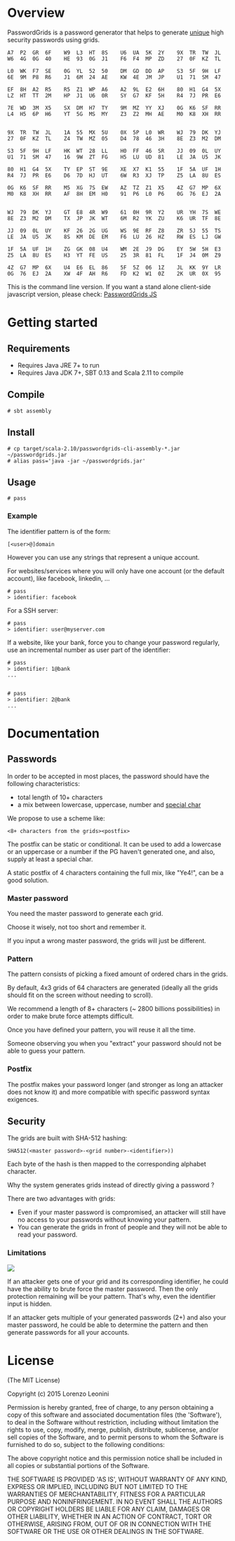 # Overview

PasswordGrids is a password generator that helps to generate
[unique](http://xkcd.com/792/)
high security
passwords using grids.

```
A7  P2  GR  6F    W9  L3  HT  8S    U6  UA  5K  2Y    9X  TR  TW  JL
W6  4G  0G  40    HE  93  0G  J1    F6  F4  MP  ZD    27  0F  KZ  TL

L0  WK  F7  SE    0G  YL  52  50    DM  GD  DD  AP    S3  5F  9H  LF
6E  9M  P8  R6    J1  6M  24  AE    KW  4E  JM  JP    U1  71  SM  47

EF  8H  A2  R5    R5  Z1  WP  A6    A2  9L  E2  6H    80  H1  G4  5X
LZ  HT  TT  2M    HP  J1  U6  0R    SY  G7  KF  5H    R4  7J  PR  E6

7E  WD  3M  X5    SX  DM  H7  TY    9M  MZ  YY  XJ    0G  K6  SF  RR
L4  H5  6P  H6    YT  5G  MS  MY    Z3  Z2  MH  AE    M0  K8  XH  RR


9X  TR  TW  JL    1A  55  MX  5U    0X  5P  L0  WR    WJ  79  DK  YJ
27  0F  KZ  TL    Z4  TW  MZ  05    D4  78  46  3H    8E  Z3  M2  DM

S3  5F  9H  LF    HK  WT  28  LL    H0  FF  46  SR    JJ  09  0L  UY
U1  71  SM  47    16  9W  ZT  FG    H5  LU  UD  81    LE  JA  U5  JK

80  H1  G4  5X    TY  EP  ST  9E    XE  X7  K1  55    1F  5A  UF  1H
R4  7J  PR  E6    D6  7D  HJ  UT    6W  R3  XJ  TP    Z5  LA  8U  ES

0G  K6  SF  RR    M5  XG  7S  EW    AZ  TZ  Z1  X5    4Z  G7  MP  6X
M0  K8  XH  RR    AF  8H  EM  H0    91  P6  L0  P6    0G  76  EJ  2A


WJ  79  DK  YJ    GT  E8  4R  W9    61  0H  9R  Y2    UR  YH  7S  WE
8E  Z3  M2  DM    TX  JP  JK  WT    6M  R2  YK  ZU    K6  UR  TF  8E

JJ  09  0L  UY    KF  26  2G  UG    WS  9E  RF  Z8    ZR  5J  55  TS
LE  JA  U5  JK    8S  KM  DE  EM    F6  LU  26  HZ    RW  ES  LJ  GW

1F  5A  UF  1H    ZG  GK  08  U4    WM  2E  J9  DG    EY  5W  5H  E3
Z5  LA  8U  ES    H3  YT  FE  US    25  3R  81  FL    1F  J4  0M  Z9

4Z  G7  MP  6X    U4  E6  EL  86    5F  5Z  06  1Z    JL  KK  9Y  LR
0G  76  EJ  2A    XW  4F  AH  R6    FD  K2  W1  0Z    2K  UR  0X  95
```

This is the command line version. If you want a stand alone client-side
javascript version, please check:
[PasswordGrids JS](http://passwordgrids.com)

# Getting started

## Requirements

- Requires Java JRE 7+ to run
- Requires Java JDK 7+, SBT 0.13 and Scala 2.11 to compile

## Compile

```
# sbt assembly
```

## Install

```
# cp target/scala-2.10/passwordgrids-cli-assembly-*.jar ~/passwordgrids.jar
# alias pass='java -jar ~/passwordgrids.jar'
```

## Usage

```
# pass
```

### Example

The identifier pattern is of the form:

```
[<user>@]domain
```

However you can use any strings that represent a unique account.

For websites/services where you will only have one account (or the default account),
like facebook, linkedin, ...

```
# pass
> identifier: facebook
```

For a SSH server:

```
# pass
> identifier: user@myserver.com

```

If a website, like your bank, force you to change your password regularly, use
an incremental number as user part of the identifier:

```
# pass
> identifier: 1@bank
...


# pass
> identifier: 2@bank
...
```

# Documentation

## Passwords

In order to be accepted in most places, the password should have the following
characteristics:

- total length of 10+ characters
- a mix between lowercase, uppercase, number and [special char](https://www.owasp.org/index.php/Password_special_characters)

We propose to use a scheme like:

```
<8+ characters from the grids><postfix>
```

The postfix can be static or conditional. It can be used to add a lowercase or
an uppercase or a number if the PG haven't generated one, and also,
supply at least a special char.

A static postfix of 4 characters containing the full mix, like "Ye4!", can be a
good solution.

### Master password

You need the master password to generate each grid.

Choose it wisely, not too short and remember it.

If you input a wrong master password, the grids will just be different.

### Pattern

The pattern consists of picking a fixed amount of ordered chars in the grids.

By default, 4x3 grids of 64 characters are generated (ideally all the grids
should fit on the screen without needing to scroll).

We recommend a length of 8+ characters (~ 2800 billions possibilities) in order
to make brute force attempts difficult.

Once you have defined your pattern, you will reuse it all the time.

Someone observing you when you "extract" your password should not be able to
guess your pattern.

### Postfix

The postfix makes your password longer (and stronger as long an attacker does
not know it) and more compatible with specific password syntax exigences.

## Security

The grids are built with SHA-512 hashing:

```
SHA512(<master password>-<grid number>-<identifier>))
```

Each byte of the hash is then mapped to the corresponding alphabet character.

Why the system generates grids instead of directly giving a password ?

There are two advantages with grids:

- Even if your master password is compromised, an attacker will still have no
		access to your passwords without knowing your pattern.
- You can generate the grids in front of people and they will not be able to
		read your password.

### Limitations

![](http://imgs.xkcd.com/comics/security.png)

If an attacker gets one of your grid and its corresponding identifier, he could
have the ability to brute force the master password. Then the only protection
remaining will be your pattern. That's why, even the identifier input is hidden.

If an attacker gets multiple of your generated passwords (2+) and also your
master password, he could be able to determine the pattern and then generate
passwords for all your accounts.

# License

(The MIT License)

Copyright (c) 2015 Lorenzo Leonini

Permission is hereby granted, free of charge, to any person obtaining a copy of
this software and associated documentation files (the 'Software'), to deal in
the Software without restriction, including without limitation the rights to
use, copy, modify, merge, publish, distribute, sublicense, and/or sell copies of
the Software, and to permit persons to whom the Software is furnished to do so,
subject to the following conditions:

The above copyright notice and this permission notice shall be included in all
copies or substantial portions of the Software.

THE SOFTWARE IS PROVIDED 'AS IS', WITHOUT WARRANTY OF ANY KIND, EXPRESS OR
IMPLIED, INCLUDING BUT NOT LIMITED TO THE WARRANTIES OF MERCHANTABILITY, FITNESS
FOR A PARTICULAR PURPOSE AND NONINFRINGEMENT. IN NO EVENT SHALL THE AUTHORS OR
COPYRIGHT HOLDERS BE LIABLE FOR ANY CLAIM, DAMAGES OR OTHER LIABILITY, WHETHER
IN AN ACTION OF CONTRACT, TORT OR OTHERWISE, ARISING FROM, OUT OF OR IN
CONNECTION WITH THE SOFTWARE OR THE USE OR OTHER DEALINGS IN THE SOFTWARE.

